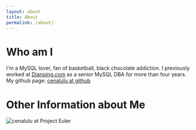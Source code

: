 ```yaml
---
layout: about
title: About
permalink: /about/
---
```


# Who am I

I'm a MySQL lover, fan of basketball, black chocolate addiction.
I previously worked at [Dianping.com](http://www.dianping.com) as a senior MySQL DBA for more than four years. 
My github page: [cenalulu at github](https://github.com/cenalulu)



# Other Information about Me
<script src="//platform.linkedin.com/in.js" type="text/javascript"></script>
<script type="IN/MemberProfile" data-id="https://www.linkedin.com/pub/junyi-lu/17/895/651" data-format="inline" data-related="false"></script>

![cenalulu at Project Euler](https://projecteuler.net/profile/cenalulu.png)

